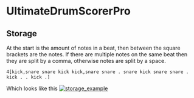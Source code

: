 # UltimateDrumScorerPro


## Storage
At the start is the amount of notes in a beat, then between the square brackets are the notes. If there are multiple notes on the same beat then they are split by a comma, otherwise notes are split by a space.

```
4[kick,snare snare kick kick,snare snare . snare kick snare snare . kick . . kick .]
```


Which looks like this
[![storage_example](https://user-images.githubusercontent.com/37347905/130093809-610a9e42-0782-4170-adb5-bccdcf1a1f62.png)](https://www.mikeslessons.com/gscribe?TimeSig=4/4&Div=16&Tempo=80&Measures=1&H=|----------------|&S=|OO-OO-O-OO------|&K=|o-oo---o---o--o-|)
